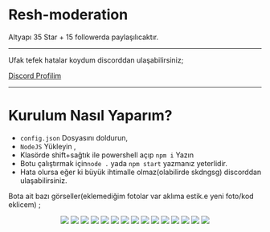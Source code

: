 # Resh-moderation
Altyapı 35 Star + 15 followerda paylaşılıcaktır. 
<hr>
Ufak tefek hatalar koydum discorddan ulaşabilirsiniz;

<a href="https://discord.com/users/963016078441734235" title="Discord Profilim">Discord Profilim</a> 
<hr>

# Kurulum Nasıl Yaparım?
- `config.json` Dosyasını doldurun,
- `NodeJS` Yükleyin ,
- Klasörde shift+sağtık ile powershell açıp `npm i` Yazın 
- Botu çalıştırmak için`node .` yada `npm start` yazmanız yeterlidir. 
- Hata olursa eğer ki büyük ihtimalle olmaz(olabilirde skdngsg) discorddan ulaşabilirsiniz.  

Bota ait bazı görseller(eklemediğim fotolar var aklıma estik.e yeni foto/kod eklicem) ; 

<center> 
<img src = "https://cdn.discordapp.com/attachments/963024825851473930/983875468073775134/resh1.png">
<img src = "https://cdn.discordapp.com/attachments/963024825851473930/983875468275122196/resh2.png">
<img src = "https://cdn.discordapp.com/attachments/963024825851473930/983875468509986886/resh3.png">
<img src = "https://cdn.discordapp.com/attachments/963024825851473930/983875468749054012/resh4.png">
<img src = "https://cdn.discordapp.com/attachments/963024825851473930/983875468958765106/resh5.png">
<img src = "https://cdn.discordapp.com/attachments/963024825851473930/983875469172699156/resh6.png">
<img src = "https://cdn.discordapp.com/attachments/963024825851473930/983875469365624882/resh7.png">
<img src = "https://cdn.discordapp.com/attachments/963024825851473930/983876063400722503/resh8.png">
<img src = "https://cdn.discordapp.com/attachments/963024825851473930/983876063618813962/resh9.png">
<img src = "https://cdn.discordapp.com/attachments/963024825851473930/983876063857877042/resh10.png">
<img src = "https://cdn.discordapp.com/attachments/963024825851473930/983876064067584020/resh11.png">
<img src = "https://cdn.discordapp.com/attachments/963024825851473930/983876064323440660/resh12.png">
<img src = "https://cdn.discordapp.com/attachments/963024825851473930/983876064654811176/resh13.png">
<img src = "https://cdn.discordapp.com/attachments/963024825851473930/983876064927416370/resh14.png">
<img src = "https://cdn.discordapp.com/attachments/963024825851473930/983876963817103401/resh15.png">
</center>
